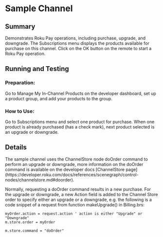 <h1>Sample Channel</h1>

<h2>Summary</h2>
Demonstrates Roku Pay operations, including purchase, upgrade, and downgrade. The Subscriptions menu displays the products available for purchase on this channel. Click on the OK button on the remote to start a Roku Pay operation.

<h2>Running and Testing</h2>
<h3>Preparation:</h3>
Go to Manage My In-Channel Products on the developer dashboard, set up a product group, and add your products to the group.

<h3>How to Use:</h3>
Go to Subscriptions menu and select one product for purchase. When one product is already purchased (has a check mark), next product selected is an upgrade or downgrade.

<h2>Details</h2>
The sample channel uses the ChannelStore node doOrder command to perform an upgrade or downgrade, more information on the doOrder command is available on the developer docs [ChannelStore page](https://developer.roku.com/docs/references/scenegraph/control-nodes/channelstore.md#doorder).

Normally, requesting a doOrder command results in a new purchase. For the upgrade or downgrade, a new Action field is added to the Channel Store order to specify either an upgrade or a downgrade, e.g. the following is a code snippet of a request from function makeUpgrade() in Billing.brs:

    myOrder.action = request.action ' action is either "Upgrade" or "Downgrade"
    m.store.order = myOrder

    m.store.command = "doOrder"
